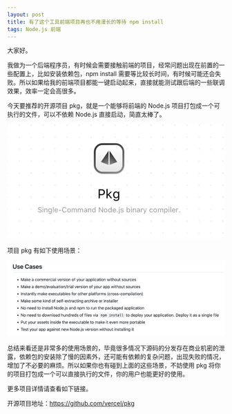 ```yaml
---
layout: post
title: 有了这个工具前端项目再也不用漫长的等待 npm install 
tags: Node.js 前端
---
```


大家好。

我做为一个后端程序员，有时候会需要接触前端的项目，经常问题出现在前置的一些配置上，比如安装依赖包，npm install 需要等比较长时间，有时候可能还会失败。所以如果给我的前端项目都能一键启动起来，直接就能测试跟后端的一些联调效果，效率一定会高很多。

今天要推荐的开源项目 pkg，就是一个能够将前端的 Node.js 项目打包成一个可执行的文件，可以不依赖 Node.js 直接启动，简直太棒了。

![image-20220417202659091](https://raw.githubusercontent.com/ZhuPeng/pic/master/images/compress_image-20220417202659091.png)

项目 pkg 有如下使用场景：

![image-20220417202753161](https://raw.githubusercontent.com/ZhuPeng/pic/master/images/compress_image-20220417202753161.png)

总结来看还是非常多的使用场景的，毕竟很多情况下源码的分发存在商业机密的泄露，依赖包的安装除了慢的因素外，还可能有依赖的复杂问题，出现失败的情况，增加了不必要的麻烦。所以如果你也有碰到上面的这些场景，不妨使用 pkg 将你的项目打包成一个可以直接执行的文件，你的用户也能更好的使用。

更多项目详情请查看如下链接。

开源项目地址：https://github.com/vercel/pkg
